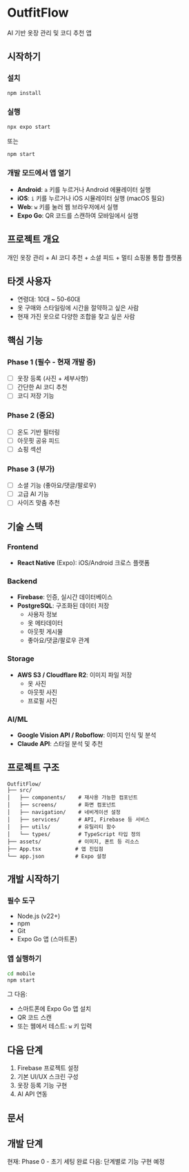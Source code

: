 # OutfitFlow

AI 기반 옷장 관리 및 코디 추천 앱

## 시작하기

### 설치

```bash
npm install
```

### 실행

```bash
npx expo start
```

또는

```bash
npm start
```

### 개발 모드에서 앱 열기

- **Android**: `a` 키를 누르거나 Android 에뮬레이터 실행
- **iOS**: `i` 키를 누르거나 iOS 시뮬레이터 실행 (macOS 필요)
- **Web**: `w` 키를 눌러 웹 브라우저에서 실행
- **Expo Go**: QR 코드를 스캔하여 모바일에서 실행

## 프로젝트 개요
개인 옷장 관리 + AI 코디 추천 + 소셜 피드 + 멀티 쇼핑몰 통합 플랫폼

## 타겟 사용자
- 연령대: 10대 ~ 50-60대
- 옷 구매와 스타일링에 시간을 절약하고 싶은 사람
- 현재 가진 옷으로 다양한 조합을 찾고 싶은 사람

## 핵심 기능

### Phase 1 (필수 - 현재 개발 중)
- [ ] 옷장 등록 (사진 + 세부사항)
- [ ] 간단한 AI 코디 추천
- [ ] 코디 저장 기능

### Phase 2 (중요)
- [ ] 온도 기반 필터링
- [ ] 아웃핏 공유 피드
- [ ] 쇼핑 섹션

### Phase 3 (부가)
- [ ] 소셜 기능 (좋아요/댓글/팔로우)
- [ ] 고급 AI 기능
- [ ] 사이즈 맞춤 추천

## 기술 스택

### Frontend
- **React Native** (Expo): iOS/Android 크로스 플랫폼

### Backend
- **Firebase**: 인증, 실시간 데이터베이스
- **PostgreSQL**: 구조화된 데이터 저장
  - 사용자 정보
  - 옷 메타데이터
  - 아웃핏 게시물
  - 좋아요/댓글/팔로우 관계

### Storage
- **AWS S3 / Cloudflare R2**: 이미지 파일 저장
  - 옷 사진
  - 아웃핏 사진
  - 프로필 사진

### AI/ML
- **Google Vision API / Roboflow**: 이미지 인식 및 분석
- **Claude API**: 스타일 분석 및 추천


## 프로젝트 구조

```
OutfitFlow/
├── src/
│   ├── components/    # 재사용 가능한 컴포넌트
│   ├── screens/       # 화면 컴포넌트
│   ├── navigation/    # 네비게이션 설정
│   ├── services/      # API, Firebase 등 서비스
│   ├── utils/         # 유틸리티 함수
│   └── types/         # TypeScript 타입 정의
├── assets/            # 이미지, 폰트 등 리소스
├── App.tsx           # 앱 진입점
└── app.json          # Expo 설정

```

## 개발 시작하기

### 필수 도구
- Node.js (v22+)
- npm
- Git
- Expo Go 앱 (스마트폰)

### 앱 실행하기

```bash
cd mobile
npm start
```

그 다음:
- 스마트폰에 Expo Go 앱 설치
- QR 코드 스캔
- 또는 웹에서 테스트: `w` 키 입력

## 다음 단계
1. Firebase 프로젝트 설정
2. 기본 UI/UX 스크린 구성
3. 옷장 등록 기능 구현
4. AI API 연동

## 문서

## 개발 단계

현재: Phase 0 - 초기 세팅 완료
다음: 단계별로 기능 구현 예정
